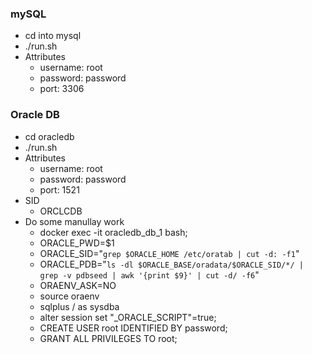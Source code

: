 ### mySQL 
- cd into mysql
- ./run.sh
- Attributes
    - username: root
    - password: password
    - port: 3306


### Oracle DB
- cd oracledb
- ./run.sh
- Attributes
    - username: root
    - password: password
    - port: 1521
- SID
    - ORCLCDB
- Do some manullay work
    - docker exec -it oracledb_db_1 bash;
    - ORACLE_PWD=$1
    - ORACLE_SID="`grep $ORACLE_HOME /etc/oratab | cut -d: -f1`"
    - ORACLE_PDB="`ls -dl $ORACLE_BASE/oradata/$ORACLE_SID/*/ | grep -v pdbseed | awk '{print $9}' | cut -d/ -f6`"
    - ORAENV_ASK=NO
    - source oraenv
    - sqlplus / as sysdba
    - alter session set "_ORACLE_SCRIPT"=true;  
    - CREATE USER root IDENTIFIED BY password;
    - GRANT ALL PRIVILEGES TO root;

